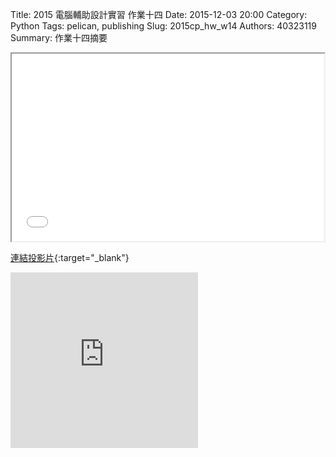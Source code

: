Title: 2015 電腦輔助設計實習 作業十四
Date: 2015-12-03 20:00
Category: Python
Tags: pelican, publishing
Slug: 2015cp_hw_w14
Authors: 40323119
Summary: 作業十四摘要

<iframe src="simplest14.html" width="500" height="300"></iframe>

[連結投影片](simplest14.html){:target="_blank"}

<iframe src="https://player.vimeo.com/video/150985599" width="300" height="281" frameborder="0" webkitallowfullscreen mozallowfullscreen allowfullscreen></iframe>